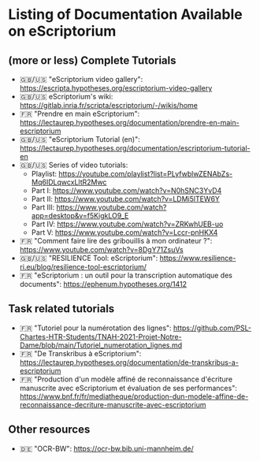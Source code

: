 # Listing of Documentation Available on eScriptorium

## (more or less) Complete Tutorials

- 🇬🇧/🇺🇸 "eScriptorium video gallery": https://escripta.hypotheses.org/escriptorium-video-gallery
- 🇬🇧/🇺🇸 eScriptorium's wiki: https://gitlab.inria.fr/scripta/escriptorium/-/wikis/home
- 🇫🇷 "Prendre en main eScriptorium": https://lectaurep.hypotheses.org/documentation/prendre-en-main-escriptorium
- 🇬🇧/🇺🇸 "eScriptorium Tutorial (en)": https://lectaurep.hypotheses.org/documentation/escriptorium-tutorial-en
- 🇬🇧/🇺🇸 Series of video tutorials: 
  - Playlist: https://youtube.com/playlist?list=PLyfwblwZENAbZs-Mq6IDLqwcxLltR2Mwc
  - Part I: https://www.youtube.com/watch?v=N0hSNC3YvD4
  - Part II: https://www.youtube.com/watch?v=LDMi5lTEW6Y
  - Part III: https://www.youtube.com/watch?app=desktop&v=f5KigkLO9_E
  - Part IV: https://www.youtube.com/watch?v=ZRKwhUEB-uo
  - Part V: https://www.youtube.com/watch?v=Lccr-pnHKX4
- 🇫🇷 "Comment faire lire des gribouillis à mon ordinateur ?": https://www.youtube.com/watch?v=8DgY71ZsuVs
- 🇬🇧/🇺🇸 "RESILIENCE Tool: eScriptorium": https://www.resilience-ri.eu/blog/resilience-tool-escriptorium/
- 🇫🇷 "eScriptorium : un outil pour la transcription automatique des documents": https://ephenum.hypotheses.org/1412

## Task related tutorials
- 🇫🇷 "Tutoriel pour la numérotation des lignes": https://github.com/PSL-Chartes-HTR-Students/TNAH-2021-Projet-Notre-Dame/blob/main/Tutoriel_numerotation_lignes.md
- 🇫🇷 "De Transkribus à eScriptorium": https://lectaurep.hypotheses.org/documentation/de-transkribus-a-escriptorium
- 🇫🇷 "Production d'un modèle affiné de reconnaissance d'écriture manuscrite avec eScriptorium et évaluation de ses performances": https://www.bnf.fr/fr/mediatheque/production-dun-modele-affine-de-reconnaissance-decriture-manuscrite-avec-escriptorium

## Other resources
- 🇩🇪 "OCR-BW": https://ocr-bw.bib.uni-mannheim.de/
